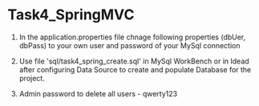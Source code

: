 # Task4_SpringMVC



   1. In the application.properties file chnage following properties (dbUer, dbPass) to your own user and password of your MySql connection

   2. Use file 'sql/task4_spring_create.sql' in MySql WorkBench or in Idead after configuring Data Source to create and populate Database for the project.

   3. Admin password to delete all users - qwerty123
